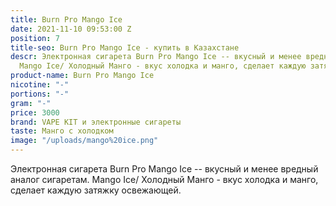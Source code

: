 ```yaml
---
title: Burn Pro Mango Ice
date: 2021-11-10 09:53:00 Z
position: 7
title-seo: Burn Pro Mango Ice - купить в Казахстане
descr: Электронная сигарета Burn Pro Mango Ice -- вкусный и менее вредный аналог сигаретам.
  Mango Ice/ Холодный Манго - вкус холодка и манго, сделает каждую затяжку освежающей.
product-name: Burn Pro Mango Ice
nicotine: "-"
portions: "-"
gram: "-"
price: 3000
brand: VAPE KIT и электронные сигареты
taste: Манго с холодком
image: "/uploads/mango%20ice.png"
---
```


Электронная сигарета Burn Pro Mango Ice -- вкусный и менее вредный аналог сигаретам. Mango Ice/ Холодный Манго - вкус холодка и манго, сделает каждую затяжку освежающей.